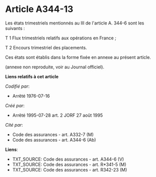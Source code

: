 # Article A344-13

Les états trimestriels mentionnés au III de l'article A. 344-6 sont les suivants :

T 1 Flux trimestriels relatifs aux opérations en France ;

T 2 Encours trimestriel des placements.

Ces états sont établis dans la forme fixée en annexe au présent article.

(annexe non reproduite, voir au Journal officiel).

**Liens relatifs à cet article**

_Codifié par_:

  - Arrêté 1976-07-16

_Créé par_:

  - Arrêté 1995-07-28 art. 2 JORF 27 août 1995

_Cité par_:

  - Code des assurances - art. A332-7 (M)
  - Code des assurances - art. A344-6 (Ab)

**Liens**:

  - TXT_SOURCE: Code des assurances - art. A344-6 (V)
  - TXT_SOURCE: Code des assurances - art. R*341-5 (M)
  - TXT_SOURCE: Code des assurances - art. R342-23 (M)
